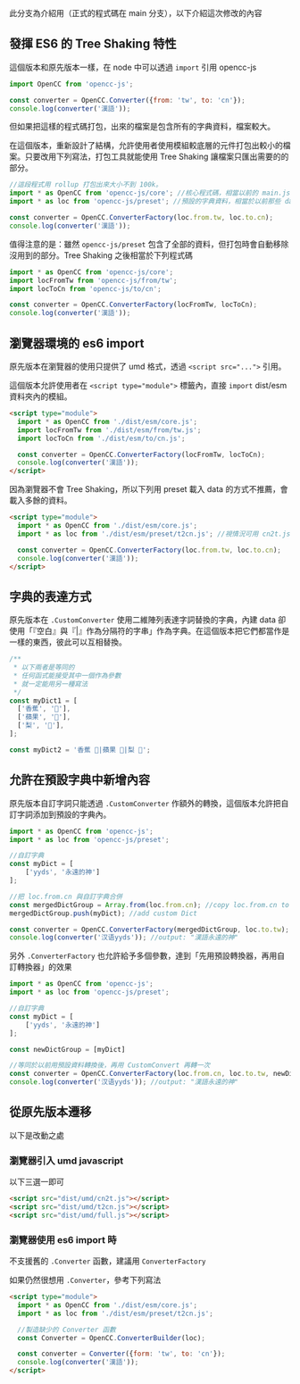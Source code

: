 此分支為介紹用（正式的程式碼在 main 分支），以下介紹這次修改的內容

## 發揮 ES6 的 Tree Shaking 特性

這個版本和原先版本一樣，在 node 中可以透過 `import` 引用 opencc-js

```javascript
import OpenCC from 'opencc-js';

const converter = OpenCC.Converter({from: 'tw', to: 'cn'});
console.log(converter('漢語'));
```

但如果把這樣的程式碼打包，出來的檔案是包含所有的字典資料，檔案較大。

在這個版本，重新設計了結構，允許使用者使用模組較底層的元件打包出較小的檔案。只要改用下列寫法，打包工具就能使用 Tree Shaking 讓檔案只匯出需要的的部分。

```javascript
//這段程式用 rollup 打包出來大小不到 100k。
import * as OpenCC from 'opencc-js/core'; //核心程式碼，相當以前的 main.js
import * as loc from 'opencc-js/preset'; //預設的字典資料，相當於以前那些 data

const converter = OpenCC.ConverterFactory(loc.from.tw, loc.to.cn);
console.log(converter('漢語'));
```

值得注意的是：雖然 `opencc-js/preset` 包含了全部的資料，但打包時會自動移除沒用到的部分。Tree Shaking 之後相當於下列程式碼

```javascript
import * as OpenCC from 'opencc-js/core';
import locFromTw from 'opencc-js/from/tw';
import locToCn from 'opencc-js/to/cn';

const converter = OpenCC.ConverterFactory(locFromTw, locToCn);
console.log(converter('漢語'));
```

## 瀏覽器環境的 es6 import

原先版本在瀏覽器的使用只提供了 umd 格式，透過 `<script src="...">` 引用。

這個版本允許使用者在 `<script type="module">` 標籤內，直接 `import` dist/esm 資料夾內的模組。

```html
<script type="module">
  import * as OpenCC from './dist/esm/core.js';
  import locFromTw from './dist/esm/from/tw.js';
  import locToCn from './dist/esm/to/cn.js';

  const converter = OpenCC.ConverterFactory(locFromTw, locToCn);
  console.log(converter('漢語'));
</script>
```

因為瀏覽器不會 Tree Shaking，所以下列用 preset 載入 data 的方式不推薦，會載入多餘的資料。

```html
<script type="module">
  import * as OpenCC from './dist/esm/core.js';
  import * as loc from './dist/esm/preset/t2cn.js'; //視情況可用 cn2t.js 或 full.js

  const converter = OpenCC.ConverterFactory(loc.from.tw, loc.to.cn);
  console.log(converter('漢語'));
</script>
```

## 字典的表達方式

原先版本在 `.CustomConverter` 使用二維陣列表達字詞替換的字典，內建 data 卻使用「『空白』與『|』作為分隔符的字串」作為字典。在這個版本把它們都當作是一樣的東西，彼此可以互相替換。

```javascript
/**
 * 以下兩者是等同的
 * 任何函式能接受其中一個作為參數
 * 就一定能用另一種寫法
 */
const myDict1 = [
  ['香蕉', '🍌️'],
  ['蘋果', '🍎️'],
  ['梨', '🍐️'],
];

const myDict2 = '香蕉 🍌️|蘋果 🍎️|梨 🍐️';
```

## 允許在預設字典中新增內容

原先版本自訂字詞只能透過 `.CustomConverter` 作額外的轉換，這個版本允許把自訂字詞添加到預設的字典內。

```javascript
import * as OpenCC from 'opencc-js';
import * as loc from 'opencc-js/preset';

//自訂字典
const myDict = [
    ['yyds', '永遠的神']
];

//把 loc.from.cn 與自訂字典合併
const mergedDictGroup = Array.from(loc.from.cn); //copy loc.from.cn to mergedDictGroup
mergedDictGroup.push(myDict); //add custom Dict

const converter = OpenCC.ConverterFactory(mergedDictGroup, loc.to.tw);
console.log(converter('汉语yyds')); //output: "漢語永遠的神"
```

另外 `.ConverterFactory` 也允許給予多個參數，達到「先用預設轉換器，再用自訂轉換器」的效果

```javascript
import * as OpenCC from 'opencc-js';
import * as loc from 'opencc-js/preset';

//自訂字典
const myDict = [
    ['yyds', '永遠的神']
];

const newDictGroup = [myDict]

//等同於以前用預設資料轉換後，再用 CustomConvert 再轉一次
const converter = OpenCC.ConverterFactory(loc.from.cn, loc.to.tw, newDictGroup);
console.log(converter('汉语yyds')); //output: "漢語永遠的神"
```

## 從原先版本遷移

以下是改動之處

### 瀏覽器引入 umd javascript

以下三選一即可

```html
<script src="dist/umd/cn2t.js"></script>
<script src="dist/umd/t2cn.js"></script>
<script src="dist/umd/full.js"></script>
```

### 瀏覽器使用 es6 import 時

不支援舊的 `.Converter` 函數，建議用 `ConverterFactory`

如果仍然很想用 `.Converter`，參考下列寫法

```html
<script type="module">
  import * as OpenCC from './dist/esm/core.js';
  import * as loc from './dist/esm/preset/t2cn.js';

  //製造缺少的 Converter 函數
  const Converter = OpenCC.ConverterBuilder(loc); 

  const converter = Converter({form: 'tw', to: 'cn'});
  console.log(converter('漢語'));
</script>
```